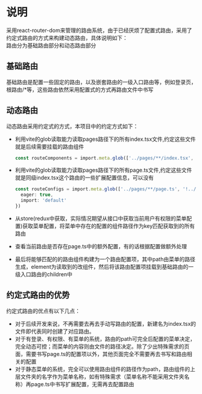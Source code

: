 # 说明

采用react-router-dom来管理的路由系统，由于已经厌烦了配置式路由，采用了约定式路由的方式来构建动态路由，具体说明如下：  
路由分为基础路由部分和动态路由部分  

## 基础路由

基础路由是配置一些固定的路由，以及嵌套路由的一级入口路由等，例如登录页，根路由/*等，这些路由依然采用配置式的方式再路由文件中书写 

## 动态路由

动态路由采用约定式的方式，本项目中的约定方式如下：  

- 利用vite的glob读取能力读取pages路径下的所有index.tsx文件,约定这些文件就是后续需要挂载的路由组件

  ```ts
  const routeComponents = import.meta.glob(['../pages/**/index.tsx', '!../pages/**/components/**/index.tsx', '../pages/**/common/**/index.tsx'])
  ```

- 利用vite的glob读取能力读取pages路径下的所有page.ts文件,约定这些文件就是同级index.tsx这个路由的一些扩展配置信息，可以没有
  
  ```ts
  const routeConfigs = import.meta.glob(['../pages/**/page.ts', '!../pages/**/components/**/page.ts', '../pages/**/common/**/page.ts'], {
    eager: true,
    import: 'default'
  })
  ```

- 从store(redux中获取，实际情况期望从接口中获取当前用户有权限的菜单配置)获取菜单配置，将菜单中存在的配置的组件路径作为key匹配获取到的所有路由
- 查看当前路由是否存在page.ts中的额外配置，有的话根据配置做额外处理
- 最后将能够匹配的的路由组件构建为一个路由配置项，其中path由菜单的路径生成，element为读取到的改组件，然后将该路由配置项挂载到基础路由的一级入口路由的children中

## 约定式路由的优势

约定式路由的优点有以下几点： 

- 对于后续开发来说，不再需要去再去手动写路由的配置，新建名为index.tsx的文件即代表同时创建了对应路由。
- 对于有登录、有权限、有菜单的系统，路由的path可完全后配置的菜单决定，完全动态可控；而菜单的内容则由文件的路径决定。除了少出特殊需求的页面，需要书写page.ts的配置项以外，其他页面完全不需要再去书写和路由相关的配置
- 对于静态菜单的系统，完全可以使用路由组件的路径作为path，路由组件的上层文件夹的名字作为菜单名称，如有特殊需求（菜单名称不能采用文件夹名称）再page.ts中书写扩展配置，无需再去配置路由

